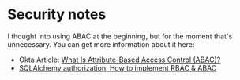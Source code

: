 # Security notes

I thought into using ABAC at the beginning, but for the moment that's unnecessary.
You can get more information about it here:

- Okta
  Article: [What Is Attribute-Based Access Control (ABAC)?](https://www.okta.com/blog/2020/09/attribute-based-access-control-abac/)
- [SQLAlchemy authorization: How to implement RBAC & ABAC](https://www.cerbos.dev/blog/sqlalchemy-authorization)